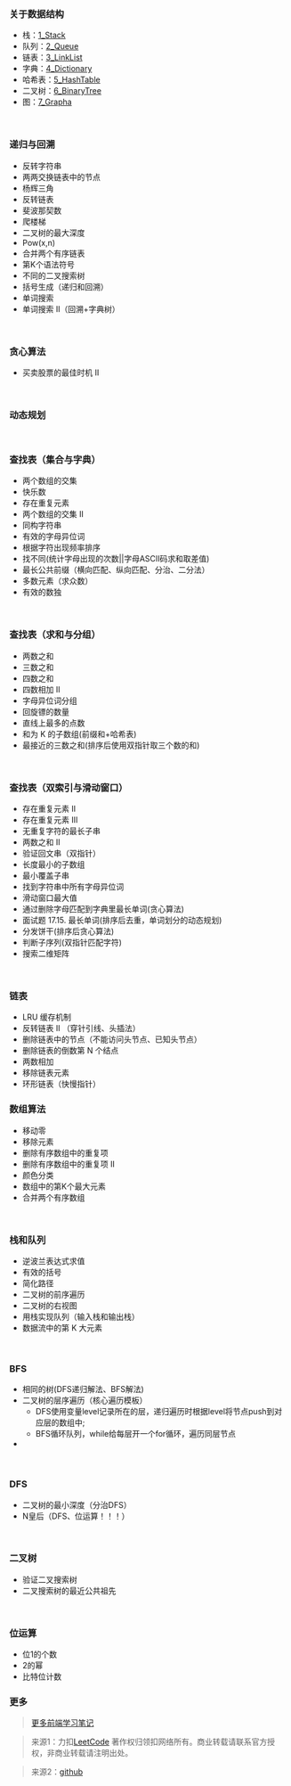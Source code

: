 <!--
 * @Author: Yomi
 * @Date: 2021-09-02 23:56:37
 * @LastEditors: Yomi
 * @LastEditTime: 2021-11-30 23:27:04
-->
### 关于数据结构
- 栈：[1_Stack](https://github.com/YomiHub/algorithms/blob/master/1_Stack.js)
- 队列：[2_Queue](https://github.com/YomiHub/algorithms/blob/master/2_Queue.js)
- 链表：[3_LinkList](https://github.com/YomiHub/algorithms/blob/master/3_LinkList.js)
- 字典：[4_Dictionary](https://github.com/YomiHub/algorithms/blob/master/4_Dictionary.js)
- 哈希表：[5_HashTable](https://github.com/YomiHub/algorithms/blob/master/5_HashTable.js)
- 二叉树：[6_BinaryTree](https://github.com/YomiHub/algorithms/blob/master/6_BinaryTree.js)
- 图：[7_Grapha](https://github.com/YomiHub/algorithms/blob/master/7_Grapha.js)

</br>

### 递归与回溯
- 反转字符串
- 两两交换链表中的节点
- 杨辉三角
- 反转链表
- 斐波那契数
- 爬楼梯
- 二叉树的最大深度
- Pow(x,n)
- 合并两个有序链表
- 第K个语法符号
- 不同的二叉搜索树
- 括号生成（递归和回溯）
- 单词搜索
- 单词搜索 II（回溯+字典树）

</br>

### 贪心算法
- 买卖股票的最佳时机 II

</br>

### 动态规划

</br>

### 查找表（集合与字典）
- 两个数组的交集
- 快乐数
- 存在重复元素
- 两个数组的交集 II
- 同构字符串
- 有效的字母异位词
- 根据字符出现频率排序
- 找不同(统计字母出现的次数||字母ASCII码求和取差值)
- 最长公共前缀（横向匹配、纵向匹配、分治、二分法）
- 多数元素（求众数）
- 有效的数独

</br>

### 查找表（求和与分组）
- 两数之和
- 三数之和
- 四数之和
- 四数相加 II
- 字母异位词分组
- 回旋镖的数量
- 直线上最多的点数
- 和为 K 的子数组(前缀和+哈希表)
- 最接近的三数之和(排序后使用双指针取三个数的和)

</br>

### 查找表（双索引与滑动窗口）
- 存在重复元素 II
- 存在重复元素 III
- 无重复字符的最长子串
- 两数之和 II 
- 验证回文串（双指针）
- 长度最小的子数组
- 最小覆盖子串
- 找到字符串中所有字母异位词
- 滑动窗口最大值
- 通过删除字母匹配到字典里最长单词(贪心算法)
- 面试题 17.15. 最长单词(排序后去重，单词划分的动态规划)
- 分发饼干(排序后贪心算法)
- 判断子序列(双指针匹配字符)
- 搜索二维矩阵

</br>

### 链表
- LRU 缓存机制
- 反转链表 II （穿针引线、头插法）
- 删除链表中的节点（不能访问头节点、已知头节点）
- 删除链表的倒数第 N 个结点
- 两数相加
- 移除链表元素
- 环形链表（快慢指针）

### 数组算法
- 移动零
- 移除元素
- 删除有序数组中的重复项
- 删除有序数组中的重复项 II
- 颜色分类
- 数组中的第K个最大元素
- 合并两个有序数组

</br>

### 栈和队列
- 逆波兰表达式求值
- 有效的括号
- 简化路径
- 二叉树的前序遍历
- 二叉树的右视图
- 用栈实现队列（输入栈和输出栈）
- 数据流中的第 K 大元素

</br>

### BFS
- 相同的树(DFS递归解法、BFS解法)
- 二叉树的层序遍历（核心遍历模板）
  - DFS使用变量level记录所在的层，递归遍历时根据level将节点push到对应层的数组中;
  - BFS循环队列，while给每层开一个for循环，遍历同层节点
- 

</br>

### DFS
- 二叉树的最小深度（分治DFS）
- N皇后（DFS、位运算！！！）

</br>

### 二叉树
- 验证二叉搜索树
- 二叉搜索树的最近公共祖先

</br>

### 位运算
- 位1的个数
- 2的幂
- 比特位计数

### 更多
> [更多前端学习笔记](https://github.com/YomiHub/learning-code)

> 来源1：力扣[LeetCode](https://leetcode-cn.com) 著作权归领扣网络所有。商业转载请联系官方授权，非商业转载请注明出处。

> 来源2：[github](https://github.com/sl1673495/leetcode-javascript)
